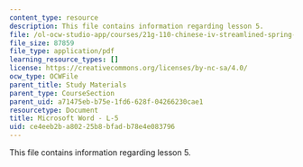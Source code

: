 ```yaml
---
content_type: resource
description: This file contains information regarding lesson 5.
file: /ol-ocw-studio-app/courses/21g-110-chinese-iv-streamlined-spring-2004/ce4eeb2ba80225b8bfadb78e4e083796_MIT21G_110S04_L5.pdf
file_size: 87859
file_type: application/pdf
learning_resource_types: []
license: https://creativecommons.org/licenses/by-nc-sa/4.0/
ocw_type: OCWFile
parent_title: Study Materials
parent_type: CourseSection
parent_uid: a71475eb-b75e-1fd6-628f-04266230cae1
resourcetype: Document
title: Microsoft Word - L-5
uid: ce4eeb2b-a802-25b8-bfad-b78e4e083796
---
```

This file contains information regarding lesson 5.